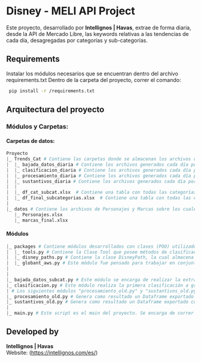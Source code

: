 # Disney - MELI API Project

Este proyecto, desarrollado por **Intellignos | Havas**, extrae de forma diaria, desde la API de Mercado Libre, las keywords relativas a las tendencias de cada día, desagregadas por categorías y sub-categorías.

## Requirements

Instalar los módulos necesarios que se encuentran dentro del archivo requirements.txt
Dentro de la carpeta del proyecto, correr el comando:

```bash
 pip install -r /requirements.txt
```

## Arquitectura del proyecto
### Módulos y Carpetas:

#### Carpetas de datos:
```python
Proyecto
|_ Trends_Cat # Contiene las carpetas donde se almacenan los archivos diarios generados por cada script.
|  |_ bajada_datos_diaria # Contiene los archivos generados cada día por el script bajada_datos.py
|  |_ clasificacion_diaria # Contiene los archivos generados cada día por el script clasificacion.py
|  |_ procesamiento_diaria # Contiene los archivos generados cada día por el script procesamiento.py
|  |_ sustantivos_diaria # Contiene los archivos generados cada día por el script sustantivos.py
|  |
|  |_ df_cat_subcat.xlsx  # Contiene una tabla con todas las categorías y subcategorías y sus códigos.
|  |_ df_final_subcategorias.xlsx  # Contiene una tabla con todas las extracciones diarias de keywords realizada por Globant. (Utilizar para desagregar las keywords día por día)
|
|_ datos # Contiene los archivos de Personajes y Marcas sobre los cuales evaluar las coincidencias.
   |_ Personajes.xlsx
   |_ marcas_final.xlsx
```

#### Módulos
```python
|_ packages # Contiene módulos desarrollados con clases (POO) utilizados como herramientas a lo largo del código, del mismo modo que un módulo para almacenar los directorios en un único lugar.
|  |_ tools.py # Contiene la Clase Tool que posee métodos de clasificación y preprocesamiento para ser invocados dentro del script necesario y evitar repetir código.
|  |_ disney_paths.py # Contiene la clase DisneyPath, la cual almacena los distintos directorios de subida, guardado o directamente de archivos para que sea más facil su administración y escalabilidad del código.
|  |_ globant_aws.py # Este módulo fue pensado para trabajar en conjunto con Globant en lo relativo al Deploy, donde ellos pudieran de forma aislada trabajar sus propios métodos para realizar el deploy, sin la necesidad de tener que retocar el código original.
|
|
|_ bajada_datos_subcat.py # Este módulo se encarga de realizar la extracción de las keywords de cada día desde la API de MELI, obteniendo como resultado un Dataframe exportado como CSV bajo el nombre/formato: "YYYY/MM/DD_trends_diarias_subcat.csv", con las columnas "Keyword", "URL", "Fecha", "País", "Categoría" y "Subcategoría".
|_ clasificacion.py # Este módulo realiza la primera clasificación a gran escala de las keywords, obteniendo como resultado un Dataframe exportado como CSV bajo el nombre/formato: "YYYY/MM/DD_trends_clasificadas.csv".
| # Los siguientes módulos "procesamiento_old.py" y "sustantivos_old.py" no llegaron a ser refactorizados ni detallados línea por línea, siendo que se ocupaban de una clasificación con mayor detenimiento 
|_ procesamiento_old.py # Genera como resultado un Dataframe exportado como CSV bajo el nombre/formato: "YYYY/MM/DD_procesado_sinprod.csv".
|_ sustantivos_old.py # Genera como resultado un Dataframe exportado como CSV bajo el nombre/formato: "YYYY/MM/DD_procesado_diario.csv".
|
|_ main.py # Este script es el main del proyecto. Se encarga de correr todos los módulos en conjunto y de forma secuencial. Es el script que debe automatizarse. 

```



## Developed by
**Intellignos | Havas**\
Website: (https://intellignos.com/es/)
